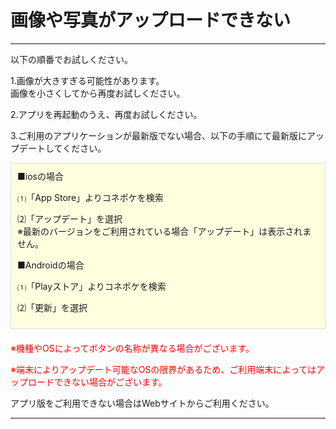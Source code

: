 # 画像や写真がアップロードできない  
<hr>
以下の順番でお試しください。

1.画像が大きすぎる可能性があります。  
画像を小さくしてから再度お試しください。

2.アプリを再起動のうえ、再度お試しください。

3.ご利用のアプリケーションが最新版でない場合、以下の手順にて最新版にアップデートしてください。
<div style="padding: 10px; margin-bottom: 20px; border: 1px solid #dcdcdc; background-color: #ffffe0;">
■iosの場合

⑴「App Store」よりコネポケを検索

⑵「アップデート」を選択  
※最新のバージョンをご利用されている場合「アップデート」は表示されません。

■Androidの場合

⑴「Playストア」よりコネポケを検索

⑵「更新」を選択
</div>
<font color="#ff0000">※機種やOSによってボタンの名称が異なる場合がございます。

※端末によりアップデート可能なOSの限界があるため、ご利用端末によってはアップロードできない場合がございます。
</font>

アプリ版をご利用できない場合はWebサイトからご利用ください。
<hr>